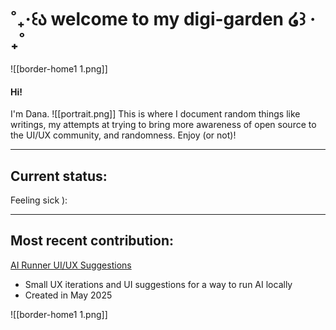 # ˚₊‧꒰ა welcome to my digi-garden ໒꒱ ‧₊˚

![[border-home1 1.png]]

#### Hi!
I'm Dana.
![[portrait.png]]
This is where I document random things like writings, my attempts at trying to bring more awareness of open source to the UI/UX community, and randomness. Enjoy (or not)!

---
## Current status:
Feeling sick ):

---
## Most recent contribution:
[AI Runner UI/UX Suggestions](https://github.com/orgs/Capsize-Games/discussions/1677)
- Small UX iterations and UI suggestions for a way to run AI locally
- Created in May 2025

![[border-home1 1.png]]
